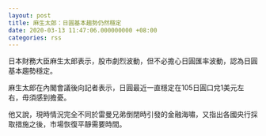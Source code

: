 ```yaml
---
layout: post
title: 麻生太郎：日圓基本趨勢仍然穩定
date: 2020-03-13 11:47:06.000000000 +08:00
categories: rss
---
```


日本財務大臣麻生太郎表示，股市劇烈波動，但不必擔心日圓匯率波動，認為日圓基本趨勢穩定。

麻生太郎在內閣會議後向記者表示，日圓最近一直穩定在105日圓口兌1美元左右，毋須感到擔憂。

他又說，現時情況完全不同於雷曼兄弟倒閉時引發的金融海嘯，又指出各國央行採取措施之後，市場恢復平靜需要時間。
